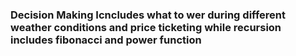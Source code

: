 <h3>
 Decision Making Icncludes what to wer during different weather conditions and price ticketing while recursion includes fibonacci and power function
</h3>
